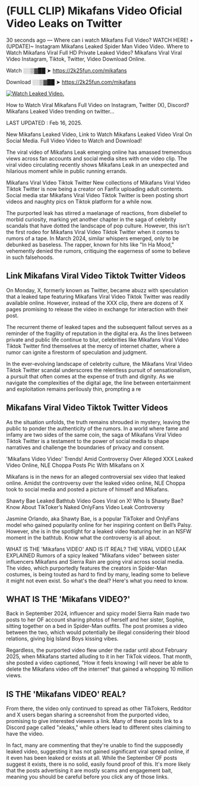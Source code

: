 # (FULL CLIP) Mikafans Video Oficial Video Leaks on Twitter

30 seconds ago — Where can i watch Mikafans Full Video? WATCH HERE! +(UPDATE)~ Instagram Mikafans Leaked Spider Man Video Video. Where to Watch Mikafans Viral Full HD Private Leaked Video? Mikafans Viral Viral Video Instagram, Tiktok, Twitter, Video Download Online.

Watch ░░▒▓██ ➤ https://2k25fun.com/mikafans

Download ░░▒▓██ ➤ https://2k25fun.com/mikafans

[![Watch Leaked Video.](https://miro.medium.com/v2/resize:fit:828/format:webp/1*cilzJN44JGOrTw9NJCrNHA.gif "Watch Leaked Video")](https://2k25fun.com/mikafans)

How to Watch Viral Mikafans Full Video on Instagram, Twitter (X), Discord? Mikafans Leaked Video trending on twitter...

LAST UPDATED : Feb 16, 2025.

New Mikafans Leaked Video, Link to Watch Mikafans Leaked Video Viral On Social Media. Full Video Video to Watch and Download!

The viral video of Mikafans Leak emerging online has amassed tremendous views across fan accounts and social media sites with one video clip. The viral video circulating recently shows Mikafans Leak in an unexpected and hilarious moment while in public running errands.

Mikafans Viral Video Tiktok Twitter New collections of Mikafans Viral Video Tiktok Twitter is now being a creator on Fanfix uploading adult contents. Social media star Mikafans Viral Video Tiktok Twitter is been posting short videos and naughty pics on Tiktok platform for a while now.

The purported leak has stirred a maelanage of reactions, from disbelief to morbid curiosity, marking yet another chapter in the saga of celebrity scandals that have dotted the landscape of pop culture. However, this isn't the first rodeo for Mikafans Viral Video Tiktok Twitter when it comes to rumors of a tape. In March 2024, similar whispers emerged, only to be debunked as baseless. The rapper, known for hits like "In Ha Mood," vehemently denied the rumors, critiquing the eagerness of some to believe in such falsehoods.

## Link Mikafans Viral Video Tiktok Twitter Videos

On Monday, X, formerly known as Twitter, became abuzz with speculation that a leaked tape featuring Mikafans Viral Video Tiktok Twitter was readily available online. However, instead of the XXX clip, there are dozens of X pages promising to release the video in exchange for interaction with their post.

The recurrent theme of leaked tapes and the subsequent fallout serves as a reminder of the fragility of reputation in the digital era. As the lines between private and public life continue to blur, celebrities like Mikafans Viral Video Tiktok Twitter find themselves at the mercy of internet chatter, where a rumor can ignite a firestorm of speculation and judgment.

In the ever-evolving landscape of celebrity culture, the Mikafans Viral Video Tiktok Twitter scandal underscores the relentless pursuit of sensationalism, a pursuit that often comes at the expense of truth and dignity. As we navigate the complexities of the digital age, the line between entertainment and exploitation remains perilously thin, prompting a re

##  Mikafans Viral Video Tiktok Twitter Videos

As the situation unfolds, the truth remains shrouded in mystery, leaving the public to ponder the authenticity of the rumors. In a world where fame and infamy are two sides of the same coin, the saga of Mikafans Viral Video Tiktok Twitter is a testament to the power of social media to shape narratives and challenge the boundaries of privacy and consent.

'Mikafans Video Video' Trends! Amid Controversy Over Alleged XXX Leaked Video Online, NLE Choppa Posts Pic With Mikafans on X

Mikafans is in the news for an alleged controversial sex video that leaked online. Amidst the controversy over the leaked video online, NLE Choppa took to social media and posted a picture of himself and Mikafans.

Shawty Bae Leaked Bathtub Video Goes Viral on X! Who Is Shawty Bae? Know About TikToker’s Naked OnlyFans Video Leak Controversy

Jasmine Orlando, aka Shawty Bae, is a popular TikToker and OnlyFans model who gained popularity online for her inspiring content on Bell’s Palsy. However, she is in the spotlight for a leaked video featuring her in an NSFW moment in the bathtub. Know what the controversy is all about.

WHAT IS THE 'Mikafans VIDEO' AND IS IT REAL? THE VIRAL VIDEO LEAK EXPLAINED Rumors of a spicy leaked "Mikafans video" between sister influencers Mikafans and Sierra Rain are going viral across social media. The video, which purportedly features the creators in Spider-Man costumes, is being touted as hard to find by many, leading some to believe it might not even exist. So what's the deal? Here's what you need to know.

## WHAT IS THE 'Mikafans VIDEO?'

Back in September 2024, influencer and spicy model Sierra Rain made two posts to her OF account sharing photos of herself and her sister, Sophie, sitting together on a bed in Spider-Man outfits. The post promises a video between the two, which would potentially be illegal considering their blood relations, giving big Island Boys kissing vibes.

Regardless, the purported video flew under the radar until about February 2025, when Mikafans started alluding to it in her TikTok videos. That month, she posted a video captioned, "How it feels knowing I will never be able to delete the Mikafans video off the internet" that gained a whopping 10 million views.

## IS THE 'Mikafans VIDEO' REAL?

From there, the video only continued to spread as other TikTokers, Redditor and X users began sharing a screenshot from the purported video, promising to give interested viewers a link. Many of these posts link to a Discord page called "xleaks," while others lead to different sites claiming to have the video.

In fact, many are commenting that they're unable to find the supposedly leaked video, suggesting it has not gained significant viral spread online, if it even has been leaked or exists at all. While the September OF posts suggest it exists, there is no solid, easily found proof of this. It's more likely that the posts advertising it are mostly scams and engagement bait, meaning you should be careful before you click any of those links.